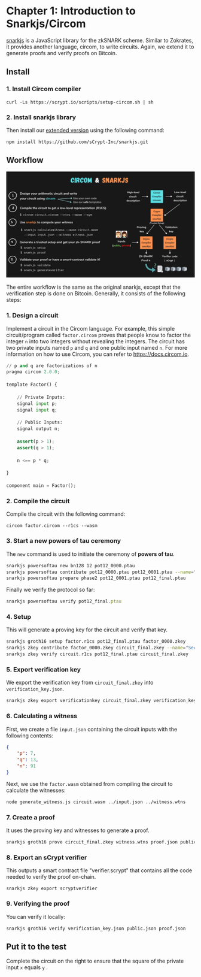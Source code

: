 # Chapter 1: Introduction to Snarkjs/Circom

[snarkjs](https://docs.iden3.io/circom-snarkjs/) is a JavaScript library for the zkSNARK scheme. Similar to Zokrates, it provides another language, circom, to write circuits. Again, we extend it to generate proofs and verify proofs on Bitcoin.

## Install


### 1. Install Circom compiler 


```
curl -Ls https://scrypt.io/scripts/setup-circom.sh | sh
```


### 2. Install snarkjs library 

Then install our [extended version](https://github.com/sCrypt-Inc/snarkjs) using the following command:

```
npm install https://github.com/sCrypt-Inc/snarkjs.git
```


## Workflow

<img src="https://github.com/sCrypt-Inc/image-hosting/blob/master/learn-scrypt-courses/course-02/15.png?raw=true" width="600">


The entire workflow is the same as the original snarkjs, except that the verification step is done on Bitcoin. Generally, it consists of the following steps:

### 1. Design a circuit 

Implement a circuit in the Circom language. For example, this simple circuit/program called `factor.circom` proves that people know to factor the integer `n` into two integers without revealing the integers. The circuit has two private inputs named `p` and `q` and one public input named `n`. For more information on how to use Circom, you can refer to https://docs.circom.io.


```python
// p and q are factorizations of n
pragma circom 2.0.0;

template Factor() {

    // Private Inputs:
    signal input p;
    signal input q;

    // Public Inputs:
    signal output n;

    assert(p > 1);
    assert(q > 1);

    n <== p * q;

}

component main = Factor();
```

### 2. Compile the circuit

Compile the circuit with the following command:

```
circom factor.circom --r1cs --wasm
```

### 3. Start a new **powers of tau** ceremony

The `new` command is used to initiate the ceremony of **powers of tau**.

```bash
snarkjs powersoftau new bn128 12 pot12_0000.ptau
snarkjs powersoftau contribute pot12_0000.ptau pot12_0001.ptau --name="First contribution" -e="$(openssl rand -base64 20)"
snarkjs powersoftau prepare phase2 pot12_0001.ptau pot12_final.ptau
```

Finally we verify the protocol so far:

```js
snarkjs powersoftau verify pot12_final.ptau
```


### 4. Setup

This will generate a proving key for the circuit and verify that key.

```bash
snarkjs groth16 setup factor.r1cs pot12_final.ptau factor_0000.zkey
snarkjs zkey contribute factor_0000.zkey circuit_final.zkey --name="Second contribution" -e="$(openssl rand -base64 20)"
snarkjs zkey verify circuit.r1cs pot12_final.ptau circuit_final.zkey
```


### 5. Export verification key

We export the verification key from `circuit_final.zkey` into `verification_key.json`.

```bash
snarkjs zkey export verificationkey circuit_final.zkey verification_key.json
```


### 6. Calculating a witness

First, we create a file `input.json` containing the circuit inputs with the following contents:

```json
{
    "p": 7,
    "q": 13,
    "n": 91
}
```

Next, we use the `factor.wasm` obtained from compiling the circuit to calculate the witnesses:


```bash
node generate_witness.js circuit.wasm ../input.json ../witness.wtns
```

### 7. Create a proof

It uses the proving key and witnesses to generate a proof.


```bash
snarkjs groth16 prove circuit_final.zkey witness.wtns proof.json public.json
```

### 8. Export an sCrypt verifier

This outputs a smart contract file "verifier.scrypt" that contains all the code needed to verify the proof on-chain.

```
snarkjs zkey export scryptverifier
```

### 9. Verifying the proof

You can verify it locally:

```
snarkjs groth16 verify verification_key.json public.json proof.json
```


## Put it to the test

Complete the circuit on the right to ensure that the square of the private input `x` equals `y` .